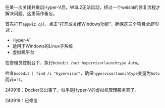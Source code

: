 
在某一次关闭并重启Hyper-V后，WSL2无法启动，经过一个weishi的修复流程才解决问题。这里简作备忘。

首先打开`appwiz.cpl`，点击“打开或关闭Windows功能”，确保这三个项目*全部勾选*：
- Hyper-V
- 适用于Windows的Linux子系统
- 虚拟机平台

在管理员控制台下，执行`bcdedit /set hypervisorlaunchtype Auto`。

检查`bcdedit | find /i "hypervisor"`，确保`hypervisorlaunchtype`变量为`Auto`而非`off`。

240918：Docker又出事了，似乎是Hyper-V的虚拟机管理服务寄了。

240919：已修复